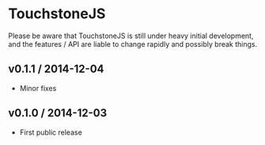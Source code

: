 # TouchstoneJS

Please be aware that TouchstoneJS is still under heavy initial development, and the features / API are liable to change rapidly and possibly break things.


## v0.1.1 / 2014-12-04

* Minor fixes


## v0.1.0 / 2014-12-03

* First public release
